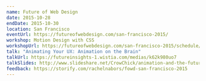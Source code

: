 ```yaml
---
name: Future of Web Design
date: 2015-10-28
endDate: 2015-10-30
location: San Francisco
eventUrl: https://futureofwebdesign.com/san-francisco-2015/
workshop: Motion Design with CSS
workshopUrl: https://futureofwebdesign.com/san-francisco-2015/schedule/workshops/2068
talk: "Animating Your UX: Animation on the Brain"
talkUrl: https://futureinsights-1.wistia.com/medias/k62k980uo7
talkSlides: http://www.slideshare.net/CrowChick/animation-and-the-future-of-ux-33573726
feedback: https://storify.com/rachelnabors/fowd-san-francisco-2015
---
```

